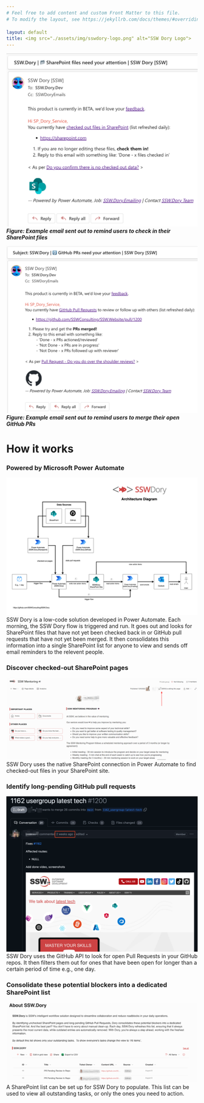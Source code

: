 ```yaml
---
# Feel free to add content and custom Front Matter to this file.
# To modify the layout, see https://jekyllrb.com/docs/themes/#overriding-theme-defaults

layout: default
title: <img src="./assets/img/sswdory-logo.png" alt="SSW Dory Logo">
---
```

![Email SharePoint](./assets/img/email-sharepoint.png)
***Figure: Example email sent out to remind users to check in their SharePoint files***

![Email GitHub](./assets/img/email-github.png)
***Figure: Example email sent out to remind users to merge their open GitHub PRs***

# How it works

### Powered by Microsoft Power Automate
![SSW.Dory Power Automate flow](./assets/img/dory-architecture-diagram.png)
SSW Dory is a low-code solution developed in Power Automate. Each morning, the SSW Dory flow is triggered and run. It goes out and looks for SharePoint files that have not yet been checked back in or GitHub pull requests that have not yet been merged. It then consolidates this information into a single SharePoint list for anyone to view and sends off email reminders to the relevent people. 

### Discover checked-out SharePoint pages
![Checked out SharePoint file](./assets/img/old-sharepoint.png)
SSW Dory uses the native SharePoint connection in Power Automate to find checked-out files in your SharePoint site. 

### Identify long-pending GitHub pull requests
![Stale GitHub PR](./assets/img/old-github.png)
SSW Dory uses the GitHub API to look for open Pull Requests in your GitHub repos. It then filters them out for ones that have been open for longer than a certain period of time e.g., one day. 

### Consolidate these potential blockers into a dedicated SharePoint list
![Sharepoint list](./assets/img/sharepoint-list.png)
A SharePoint list can be set up for SSW Dory to populate. This list can be used to view all outstanding tasks, or only the ones you need to action.